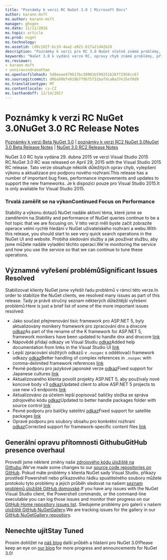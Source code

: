 ```yaml
---
title: "Poznámky k verzi RC NuGet 3.0 | Microsoft Docs"
author: karann-msft
ms.author: karann-msft
manager: ghogen
ms.date: 11/11/2016
ms.topic: article
ms.prod: nuget
ms.technology: 
ms.assetid: cd0c102f-bc33-4aa2-a921-61fa21d42b28
description: "Poznámky k verzi pro RC 3.0 NuGet včetně známé problémy, opravy chyb, přidaných funkcí a chcete."
keywords: "NuGet 3.0 k vydání verze RC, opravy chyb známé problémy, přidat funkce, chcete"
ms.reviewer:
- karann-msft
- unniravindranathan
ms.openlocfilehash: 5d0eeae479617bc30901b599251628f72950cc67
ms.sourcegitcommit: d0ba99bfe019b779b75731bafdca8a37e35ef0d9
ms.translationtype: MT
ms.contentlocale: cs-CZ
ms.lasthandoff: 12/14/2017
---
```

# <a name="nuget-30-rc-release-notes"></a><span data-ttu-id="6fbeb-104">Poznámky k verzi RC NuGet 3.0</span><span class="sxs-lookup"><span data-stu-id="6fbeb-104">NuGet 3.0 RC Release Notes</span></span>

<span data-ttu-id="6fbeb-105">[Poznámky k verzi Beta NuGet 3.0](../release-notes/nuget-3.0-beta.md) | [poznámky k verzi RC2 NuGet 3.0](../release-notes/nuget-3.0-RC2.md)</span><span class="sxs-lookup"><span data-stu-id="6fbeb-105">[NuGet 3.0 Beta Release Notes](../release-notes/nuget-3.0-beta.md) | [NuGet 3.0 RC2 Release Notes](../release-notes/nuget-3.0-RC2.md)</span></span>

<span data-ttu-id="6fbeb-106">NuGet 3.0 RC byla vydána 29. dubna 2015 ve verzi Visual Studio 2015 RC.</span><span class="sxs-lookup"><span data-stu-id="6fbeb-106">NuGet 3.0 RC was released on April 29, 2015 with the Visual Studio 2015 RC release.</span></span> <span data-ttu-id="6fbeb-107">Tato verze obsahuje několik důležitých oprav chyb, vylepšení výkonu a aktualizace pro podporu nového rozhraní.</span><span class="sxs-lookup"><span data-stu-id="6fbeb-107">This release has a number of important bug fixes, performance improvements and updates to support the new frameworks.</span></span>  <span data-ttu-id="6fbeb-108">Je k dispozici pouze pro Visual Studio 2015.</span><span class="sxs-lookup"><span data-stu-id="6fbeb-108">It is only available for Visual Studio 2015.</span></span>

### <a name="continued-focus-on-performance"></a><span data-ttu-id="6fbeb-109">Trvalá zaměřit se na výkon</span><span class="sxs-lookup"><span data-stu-id="6fbeb-109">Continued Focus on Performance</span></span>

<span data-ttu-id="6fbeb-110">Stability a výkonu dotazů NuGet nadále aktivní téma, které jsme se zaměřením na.</span><span class="sxs-lookup"><span data-stu-id="6fbeb-110">Stability and performance of NuGet queries continue to be a hot topic that we are focusing on.</span></span>  <span data-ttu-id="6fbeb-111">V této verzi měli byste začít zobrazíte operace velmi rychlé hledání v NuGet uživatelského rozhraní a webu.</span><span class="sxs-lookup"><span data-stu-id="6fbeb-111">With this release, you should start to see very quick search operations in the NuGet UI and website.</span></span>  <span data-ttu-id="6fbeb-112">Probíhá sledování služby a jak používat službu, aby jsme můžete nadále vyladění těchto operací.</span><span class="sxs-lookup"><span data-stu-id="6fbeb-112">We're monitoring the service and how you use the service so that we can continue to tune these operations.</span></span>

## <a name="significant-issues-resolved"></a><span data-ttu-id="6fbeb-113">Významné vyřešení problémů</span><span class="sxs-lookup"><span data-stu-id="6fbeb-113">Significant Issues Resolved</span></span>

<span data-ttu-id="6fbeb-114">Stabilizovat klienty NuGet jsme vyřešit řadu problémů v rámci této verze.</span><span class="sxs-lookup"><span data-stu-id="6fbeb-114">In order to stabilize the NuGet clients, we resolved many issues as part of this release.</span></span>  <span data-ttu-id="6fbeb-115">Tady je právě stručný seznam některých důležitější vyřešení problémů:</span><span class="sxs-lookup"><span data-stu-id="6fbeb-115">Here is just a brief list of some of the more important issues resolved:</span></span>

* <span data-ttu-id="6fbeb-116">Jako součást přejmenování tisíc framework pro ASP.NET 5, byly aktualizovány monikery framework pro zpracování dnx a dnxcore [odkaz](https://github.com/NuGet/Home/issues/215)</span><span class="sxs-lookup"><span data-stu-id="6fbeb-116">As part of the rename of the K framework for ASP.NET 5, framework monikers have been updated to handle dnx and dnxcore [link](https://github.com/NuGet/Home/issues/215)</span></span>
* <span data-ttu-id="6fbeb-117">Nápovědě přidají odkazy ve Visual Studiu [odkaz](https://github.com/NuGet/Home/issues/232)</span><span class="sxs-lookup"><span data-stu-id="6fbeb-117">Added help documentation from links in the Visual Studio UI [link](https://github.com/NuGet/Home/issues/232)</span></span>
* <span data-ttu-id="6fbeb-118">Lepší zpracování složitých odkazů v `.nuspec` s oddělovači framework odkazy [odkaz](https://github.com/NuGet/Home/issues/276)</span><span class="sxs-lookup"><span data-stu-id="6fbeb-118">Better handling of complex references in `.nuspec` with comma-delimited framework references [link](https://github.com/NuGet/Home/issues/276)</span></span>
* <span data-ttu-id="6fbeb-119">Pevné podporu pro jazykové japonské verze [odkaz](https://github.com/NuGet/Home/issues/253)</span><span class="sxs-lookup"><span data-stu-id="6fbeb-119">Fixed support for Japanese cultures [link](https://github.com/NuGet/Home/issues/253)</span></span>
* <span data-ttu-id="6fbeb-120">Aktualizovaného klienta povolit projekty ASP.NET 5, aby používaly nové koncové body v3 [odkaz](https://github.com/NuGet/Home/issues/219)</span><span class="sxs-lookup"><span data-stu-id="6fbeb-120">Updated client to allow ASP.NET 5 projects to use new v3 endpoints [link](https://github.com/NuGet/Home/issues/219)</span></span>
* <span data-ttu-id="6fbeb-121">Aktualizováno za účelem lepší popisovač balíčky složka se správa zdrojového kódu [odkaz](https://github.com/NuGet/Home/issues/56)</span><span class="sxs-lookup"><span data-stu-id="6fbeb-121">Updated to better handle packages folder with source control [link](https://github.com/NuGet/Home/issues/56)</span></span>
* <span data-ttu-id="6fbeb-122">Pevné podporu pro balíčky satelitní [odkaz](https://github.com/NuGet/Home/issues/17)</span><span class="sxs-lookup"><span data-stu-id="6fbeb-122">Fixed support for satellite packages [link](https://github.com/NuGet/Home/issues/17)</span></span>
* <span data-ttu-id="6fbeb-123">Opravě podporu pro soubory obsahu pro konkrétní rozhraní [odkaz](https://github.com/NuGet/Home/issues/18)</span><span class="sxs-lookup"><span data-stu-id="6fbeb-123">Corrected support for framework-specific content files [link](https://github.com/NuGet/Home/issues/18)</span></span>

## <a name="github-presence-overhaul"></a><span data-ttu-id="6fbeb-124">Generální opravu přítomnosti Githubu</span><span class="sxs-lookup"><span data-stu-id="6fbeb-124">GitHub presence overhaul</span></span>

<span data-ttu-id="6fbeb-125">Provedli jsme některé změny naše [zdrojového kódu úložiště na Githubu](http://github.com/nuget/home).</span><span class="sxs-lookup"><span data-stu-id="6fbeb-125">We've made some changes to our [source code repositories on GitHub](http://github.com/nuget/home).</span></span>  <span data-ttu-id="6fbeb-126">Pokud máte problémy s klienta NuGet sady Visual Studio, příkazy prostředí Powershell nebo příkazového řádku spustitelného souboru můžete protokolu tyto problémy a jejich průběh sledovat na našem [seznam problémů úložiště GitHub domovské](http://github.com/nuget/home/issues).</span><span class="sxs-lookup"><span data-stu-id="6fbeb-126">If you have any issues with the NuGet Visual Studio client, the Powershell commands, or the command-line executable you can log those issues and monitor their progress on our [GitHub Home repository issues list](http://github.com/nuget/home/issues).</span></span>  <span data-ttu-id="6fbeb-127">Sledujeme problémy pro galerii v našem [úložiště GitHub NuGetGallery](http://github.com/nuget/NuGetGallery/issues).</span><span class="sxs-lookup"><span data-stu-id="6fbeb-127">We are tracking issues for the gallery in our [GitHub NuGetGallery repository](http://github.com/nuget/NuGetGallery/issues).</span></span>


## <a name="stay-tuned"></a><span data-ttu-id="6fbeb-128">Nenechte ujít</span><span class="sxs-lookup"><span data-stu-id="6fbeb-128">Stay Tuned</span></span>

<span data-ttu-id="6fbeb-129">Prosím dohlížet na [náš blog](http://blog.nuget.org) další průběh a hlášení pro NuGet 3.0!</span><span class="sxs-lookup"><span data-stu-id="6fbeb-129">Please keep an eye on [our blog](http://blog.nuget.org) for more progress and announcements for NuGet 3.0!</span></span>